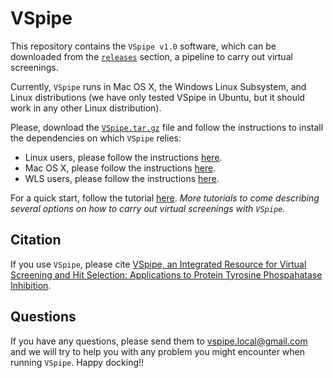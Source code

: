# VSpipe

This repository contains the `VSpipe v1.0` software, which can be downloaded from the [`releases`](https://github.com/sabifo4/VSpipe/releases/tag/v1.0) section, a pipeline to carry out virtual screenings. 

Currently, `VSpipe` runs in Mac OS X, the Windows Linux Subsystem, and Linux distributions (we have only tested VSpipe in Ubuntu, but it should work in any other Linux distribution).

Please, download the [`VSpipe.tar.gz`](https://github.com/sabifo4/VSpipe/releases/download/v1.0/VSpipe.tar.gz) file and follow the instructions to install the dependencies on which `VSpipe` relies:   
   * Linux users, please follow the instructions [here](https://github.com/sabifo4/VSpipe/blob/master/Installation/Install_dependencies_Ubuntu.md).   
   * Mac OS X, please follow the instructions [here](https://github.com/sabifo4/VSpipe/blob/master/Installation/Install_dependencies_MacOSX.md).   
   * WLS users, please follow the instructions [here](https://github.com/sabifo4/VSpipe/blob/master/Installation/Install_dependencies_WLS.md).   
   
For a quick start, follow the tutorial [here](https://github.com/sabifo4/VSpipe/tree/master/Tutorial). 
*More tutorials to come describing several options on how to carry out virtual screenings with `VSpipe`.*  

## Citation

If you use `VSpipe`, please cite [VSpipe, an Integrated Resource for Virtual Screening and Hit Selection: Applications to Protein Tyrosine Phospahatase Inhibition](http://www.mdpi.com/1420-3049/23/2/353).

## Questions

If you have any questions, please send them to [vspipe.local@gmail.com](mailto://vspipe.local@gmail.com) and we will try to help you with any problem you might encounter when running  `VSpipe`. Happy docking!!
